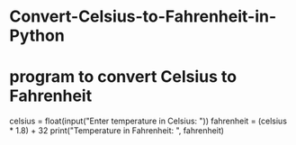# Convert-Celsius-to-Fahrenheit-in-Python

# program to convert Celsius to Fahrenheit
celsius = float(input("Enter temperature in Celsius: "))
fahrenheit = (celsius * 1.8) + 32
print("Temperature in Fahrenheit: ", fahrenheit)
